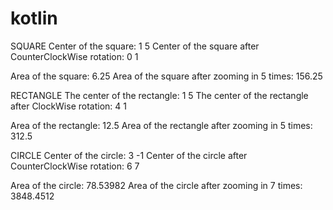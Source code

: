 # kotlin
SQUARE
Center of the square: 1 5
Center of the square after CounterClockWise rotation: 0 1

Area of the square: 6.25
Area of the square after zooming in 5 times: 156.25

RECTANGLE
The center of the rectangle: 1 5
The center of the rectangle after ClockWise rotation: 4 1

Area of the rectangle: 12.5
Area of the rectangle after zooming in 5 times: 312.5

CIRCLE
Center of the circle: 3 -1
Center of the circle after CounterClockWise rotation: 6 7

Area of the circle: 78.53982
Area of the circle after zooming in 7 times: 3848.4512

